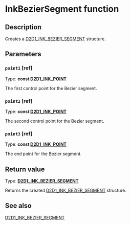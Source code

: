 # InkBezierSegment function

## Description

Creates a [D2D1_INK_BEZIER_SEGMENT](https://learn.microsoft.com/windows/desktop/api/d2d1_3/ns-d2d1_3-d2d1_ink_bezier_segment) structure.

## Parameters

### `point1` [ref]

Type: **const [D2D1_INK_POINT](https://learn.microsoft.com/windows/desktop/api/d2d1_3/ns-d2d1_3-d2d1_ink_point)**

The first control point for the Bezier segment.

### `point2` [ref]

Type: **const [D2D1_INK_POINT](https://learn.microsoft.com/windows/desktop/api/d2d1_3/ns-d2d1_3-d2d1_ink_point)**

The second control point for the Bezier segment.

### `point3` [ref]

Type: **const [D2D1_INK_POINT](https://learn.microsoft.com/windows/desktop/api/d2d1_3/ns-d2d1_3-d2d1_ink_point)**

The end point for the Bezier segment.

## Return value

Type: **[D2D1_INK_BEZIER_SEGMENT](https://learn.microsoft.com/windows/desktop/api/d2d1_3/ns-d2d1_3-d2d1_ink_bezier_segment)**

Returns the created [D2D1_INK_BEZIER_SEGMENT](https://learn.microsoft.com/windows/desktop/api/d2d1_3/ns-d2d1_3-d2d1_ink_bezier_segment) structure.

## See also

[D2D1_INK_BEZIER_SEGMENT](https://learn.microsoft.com/windows/desktop/api/d2d1_3/ns-d2d1_3-d2d1_ink_bezier_segment)